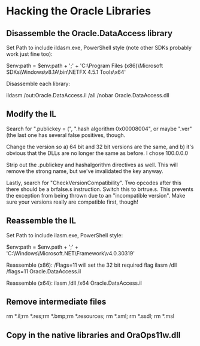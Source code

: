 Hacking the Oracle Libraries
============================

Disassemble the Oracle.DataAccess library
-----------------------------------------

Set Path to include ildasm.exe, PowerShell style (note other SDKs probably work just fine too):

$env:path = $env:path + ';' + 'C:\Program Files (x86)\Microsoft SDKs\Windows\v8.1A\bin\NETFX 4.5.1 Tools\x64'

Disassemble each library: 

ildasm /out:Oracle.DataAccess.il /all /nobar Oracle.DataAccess.dll
	
Modify the IL
-------------

Search for ".publickey = (", ".hash algorithm 0x00008004", or maybe ".ver" (the last one has several false positives, though.

Change the version so a) 64 bit and 32 bit versions are the same, and b) it's obvious that the DLLs are no longer the same as before. I chose 100.0.0.0

Strip out the .publickey and hashalgorithm directives as well. This will remove the strong name, but we've invalidated the key anyway.

Lastly, search for "CheckVersionCompatibility". Two opcodes after this there should be a brfalse.s instruction. Switch this to brtrue.s. This prevents the exception from being thrown due to an "incompatible version". Make sure your versions really are compatible first, though!
	
Reassemble the IL
-----------------

Set Path to include ilasm.exe, PowerShell style:

$env:path = $env.path + ';' + 'C:\Windows\Microsoft.NET\Framework\v4.0.30319'

Reassemble (x86): /Flags=11 will set the 32 bit required flag
ilasm /dll /flags=11 Oracle.DataAccess.il

Reassemble (x64):
ilasm /dll /x64 Oracle.DataAccess.il

Remove intermediate files
-------------------------

rm *.il;rm *.res;rm *.bmp;rm *.resources; rm *.xml; rm *.ssdl; rm *.msl

Copy in the native libraries and OraOps11w.dll
-------------------------------------------

